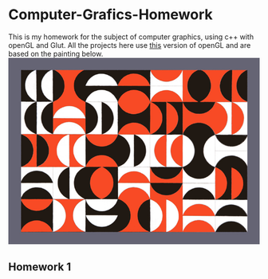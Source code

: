 # Computer-Grafics-Homework
This is my homework for the subject of computer graphics, using c++ with openGL and Glut.
All the projects here use [this](https://github.com/esmitt/BasicGLUT32) version of openGL and are based on the painting below.
![originalPainting](cuadroOriginal.jpg)
## Homework 1
